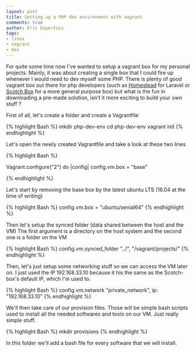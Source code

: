 ```yaml
---
layout: post
title: Setting up a PHP dev environment with vagrant
comments: true
author: Eric Dupertuis
tags:
- linux
- vagrant
- dev
---
```


For quite some time now I've wanted to setup a vagrant box for my personal projects. Mainly, it was about creating a single box that I could fire up whenever I would need to dev myself some PHP. There is plenty of good vagrant box out there for php developers (such as [Homestead](https://github.com/laravel/homestead) for Laravel or [Scotch Box](https://box.scotch.io/) for a more general purpose box) but what is the fun in downloading a pre-made solution, isn't it more exciting to build your own stuff ?

First of all, let's create a folder and create a Vagrantfile

{% highlight Bash %}
mkdir php-dev-env
cd php-dev-env
vagrant init
{% endhighlight %}

Let's open the newly created Vagrantfile and take a look at these two lines

{% highlight Bash %}

Vagrant.configure("2") do |config|
    config.vm.box = "base"

{% endhighlight %}

Let's start by removing the  base box by the latest ubuntu LTS (16.04 at the time of writing)

{% highlight Bash %}
config.vm.box = "ubuntu/xenial64"
{% endhighlight %}

Then let's setup the synced folder (data shared between the host and the VM)
The first argument is a directory on the host system and the second one is a folder on the VM

{% highlight Bash %}
config.vm.synced_folder "../", "/vagrant/projects/"
{% endhighlight %}

Then, let's just setup some networking stuff so we can access the VM later on. I just used the IP 192.168.33.10 because it his the same as the Scotch-box's default IP, which I'm used to.

{% highlight Bash %}
config.vm.network "private_network", ip: "192.168.33.10"
{% endhighlight %}

We'll then take care of our provision files. Those will be simple bash scripts used to install all the needed softwares and tools on our VM. Just really simple stuff.

{% highlight Bash %}
mkdir provisions
{% endhighlight %}

In this folder we'll add a bash file for every software that we will install.
